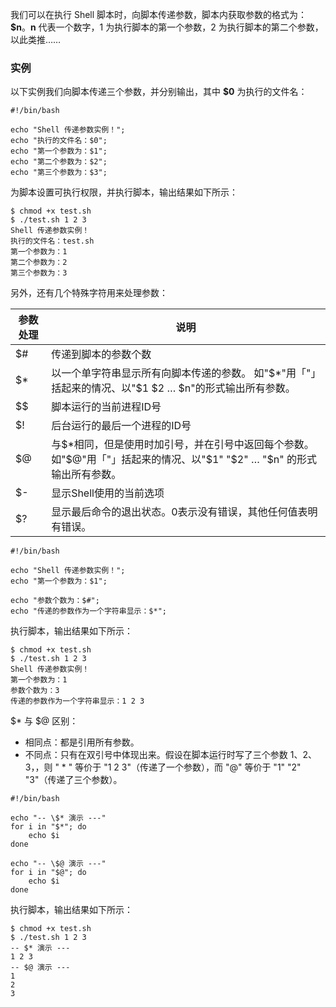 我们可以在执行 Shell 脚本时，向脚本传递参数，脚本内获取参数的格式为：**\$n**。**n** 代表一个数字，1 为执行脚本的第一个参数，2 为执行脚本的第二个参数，以此类推……

### 实例

以下实例我们向脚本传递三个参数，并分别输出，其中 **\$0** 为执行的文件名：

```
#!/bin/bash

echo "Shell 传递参数实例！";
echo "执行的文件名：$0";
echo "第一个参数为：$1";
echo "第二个参数为：$2";
echo "第三个参数为：$3";
```


为脚本设置可执行权限，并执行脚本，输出结果如下所示：

```
$ chmod +x test.sh 
$ ./test.sh 1 2 3
Shell 传递参数实例！
执行的文件名：test.sh
第一个参数为：1
第二个参数为：2
第三个参数为：3
```


另外，还有几个特殊字符用来处理参数：

| 参数处理 | 说明                                                                                                                          |
|----------|-------------------------------------------------------------------------------------------------------------------------------|
| \$\#     | 传递到脚本的参数个数                                                                                                          |
| \$\*     | 以一个单字符串显示所有向脚本传递的参数。 如"\$\*"用「"」括起来的情况、以"\$1 \$2 … \$n"的形式输出所有参数。                   |
| \$\$     | 脚本运行的当前进程ID号                                                                                                        |
| \$!      | 后台运行的最后一个进程的ID号                                                                                                  |
| \$@      | 与\$\*相同，但是使用时加引号，并在引号中返回每个参数。 如"\$@"用「"」括起来的情况、以"\$1" "\$2" … "\$n" 的形式输出所有参数。 |
| \$-      | 显示Shell使用的当前选项      |
| \$?      | 显示最后命令的退出状态。0表示没有错误，其他任何值表明有错误。                                                                 |

```
#!/bin/bash

echo "Shell 传递参数实例！";
echo "第一个参数为：$1";

echo "参数个数为：$#";
echo "传递的参数作为一个字符串显示：$*";
```


执行脚本，输出结果如下所示：

```
$ chmod +x test.sh 
$ ./test.sh 1 2 3
Shell 传递参数实例！
第一个参数为：1
参数个数为：3
传递的参数作为一个字符串显示：1 2 3
```

\$\* 与 \$@ 区别：

-   相同点：都是引用所有参数。
-   不同点：只有在双引号中体现出来。假设在脚本运行时写了三个参数 1、2、3，，则 " \* " 等价于 "1 2 3"（传递了一个参数），而 "@" 等价于 "1" "2" "3"（传递了三个参数）。

```
#!/bin/bash

echo "-- \$* 演示 ---"
for i in "$*"; do
    echo $i
done

echo "-- \$@ 演示 ---"
for i in "$@"; do
    echo $i
done
```


执行脚本，输出结果如下所示：

```
$ chmod +x test.sh 
$ ./test.sh 1 2 3
-- $* 演示 ---
1 2 3
-- $@ 演示 ---
1
2
3
```
